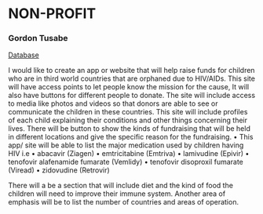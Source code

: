 # NON-PROFIT

### Gordon Tusabe

[Database](NONPROFIDATABASE.PDF)

I would like to create an app or website that will help raise funds for children who are in third world countries that are orphaned due to HIV/AIDs. This site will have access points to let people know the mission for the cause,
 It will also have buttons for different people to donate.
The site will include access to media like photos and videos so that donors are able to see or communicate the children in these countries. This site will include profiles of each child explaining their conditions and other things concerning their lives.
There will be button to show the kinds of fundraising that will be held in different locations and give the specific reason for the fundraising. 
•	This app/ site will be able to list the major medication used by children having HIV i.e 
•	 abacavir (Ziagen)
•	emtricitabine (Emtriva)
•	lamivudine (Epivir)
•	tenofovir alafenamide fumarate (Vemlidy)
•	tenofovir disoproxil fumarate (Viread)
•	zidovudine (Retrovir)

There will a be a section that will include diet and the kind of food the children will need to improve their immune system.
Another area of emphasis will be to list the number of countries and areas of operation.
 
